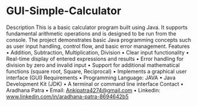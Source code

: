 # GUI-Simple-Calculator
Description
  This is a basic calculator program built using Java. It supports fundamental arithmetic operations and is designed to be run from the console. The project demonstrates basic Java programming concepts such as user input handling, control flow, and basic error management.
Features
  •	Addition, Subtraction, Multiplication, Division
  •	Clear input functionality
  •	Real-time display of entered expressions and results
  •	Error handling for division by zero and invalid input
  •	Support for additional mathematical functions (square root, Square, Reciprocal)
  •	Implements a graphical user interface (GUI)
Requirements
  •	Programming Language: JAVA
  •	Java Development Kit (JDK) 
  •	A terminal or command line interface
Contact
  •	Aradhana Patra
  •	Email: Ankipatra4274@gmail.com
  •	Linkedin: www.linkedin.com/in/aradhana-patra-8694642b5
